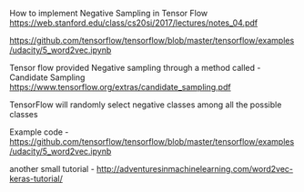 How to implement Negative Sampling in Tensor Flow 
https://web.stanford.edu/class/cs20si/2017/lectures/notes_04.pdf

https://github.com/tensorflow/tensorflow/blob/master/tensorflow/examples/udacity/5_word2vec.ipynb

Tensor flow provided Negative sampling through a method called - Candidate Sampling 
https://www.tensorflow.org/extras/candidate_sampling.pdf

TensorFlow will randomly select negative classes among all the possible classes 

Example code - https://github.com/tensorflow/tensorflow/blob/master/tensorflow/examples/udacity/5_word2vec.ipynb

another small tutorial - http://adventuresinmachinelearning.com/word2vec-keras-tutorial/
